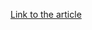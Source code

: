 [Link to the article](https://blog.eclecticiq.com/tools-to-identify-exfiltration-of-large-cryptocurrency-holdings-will-reduce-risk-of-large-cyberattacks-and-fraud-on-defi-platforms?hsLang=en)
